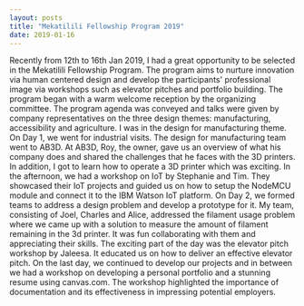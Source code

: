 ```yaml
---
layout: posts
title: "Mekatilili Fellowship Program 2019"
date: 2019-01-16
---
```

Recently from 12th to 16th Jan 2019, I had a great opportunity to be selected in the Mekatilili Fellowship Program.
The program aims to nurture innovation via human centered design and develop the participants' professional image via workshops such as elevator pitches and portfolio building.
The program began with a warm welcome reception by the organizing committee. The program agenda was conveyed and talks were given by company representatives on the three design themes: manufacturing, accessibility and agriculture. I was in the design for manufacturing theme.
On Day 1, we went for industrial visits. The design for manufacturing team went to AB3D. At AB3D, Roy, the owner, gave us an overview of what his company does and shared the challenges that he faces with the 3D printers. In addition, I got to learn how to operate a 3D printer which was exciting. In the afternoon, we had a workshop on IoT by Stephanie and Tim. They showcased their IoT projects and guided us on how to setup the NodeMCU module and connect it to the IBM Watson IoT platform.
On Day 2, we formed teams to address a design problem and develop a prototype for it. My team, consisting of Joel, Charles and Alice, addressed the filament usage problem where we came up with a solution to measure the amount of filament remaining in the 3d printer. It was fun collaborating with them and appreciating their skills. The exciting part of the day was the elevator pitch workshop by Jaleesa. It educated us on how to deliver an effective elevator pitch.
On the last day, we continued to develop our projects and in between we had a workshop on developing a personal portfolio and a stunning resume using canvas.com. The workshop highlighted the importance of documentation and its effectiveness in impressing potential employers.
